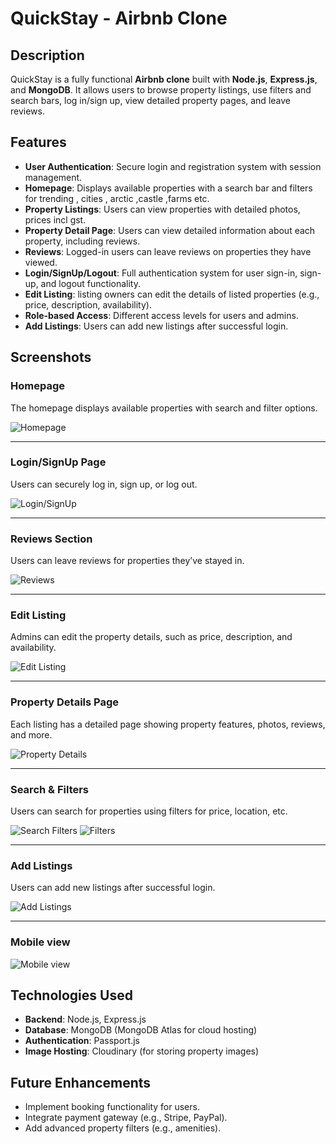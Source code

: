 # QuickStay - Airbnb Clone

## Description
QuickStay is a fully functional **Airbnb clone** built with **Node.js**, **Express.js**, and **MongoDB**. It allows users to browse property listings, use filters and search bars, log in/sign up, view detailed property pages, and leave reviews.

## Features
- **User Authentication**: Secure login and registration system with session management.
- **Homepage**: Displays available properties with a search bar and filters for  trending , cities , arctic ,castle ,farms  etc.
- **Property Listings**: Users can view properties with detailed photos, prices incl gst. 
- **Property Detail Page**: Users can view detailed information about each property, including reviews.
- **Reviews**: Logged-in users can leave reviews on properties they have viewed.
- **Login/SignUp/Logout**: Full authentication system for user sign-in, sign-up, and logout functionality.
- **Edit Listing**: listing owners can edit the details of listed properties (e.g., price, description, availability).
- **Role-based Access**: Different access levels for users and admins.
- **Add Listings**: Users can add new listings after successful login.

## Screenshots

### Homepage
The homepage displays available properties with search and filter options.

![Homepage](https://github.com/user-attachments/assets/e3d5550f-c01a-4f0b-bc4d-6af33b0af179)

---

### Login/SignUp Page
Users can securely log in, sign up, or log out.

![Login/SignUp](https://github.com/user-attachments/assets/2f768ded-46b9-4fd6-b041-dddf4f16c8b8)

---

### Reviews Section
Users can leave reviews for properties they’ve stayed in.

![Reviews](https://github.com/user-attachments/assets/530aef08-0006-4867-8fec-2be0b3d3c54c)

---

### Edit Listing 
Admins can edit the property details, such as price, description, and availability.

![Edit Listing](https://github.com/user-attachments/assets/2087dbc2-4c12-4382-98dc-752bff655002)

---

### Property Details Page
Each listing has a detailed page showing property features, photos, reviews, and more.

![Property Details](https://github.com/user-attachments/assets/506736d6-cdc8-4423-a2f3-0a688b39ac5f)

---

### Search & Filters
Users can search for properties using filters for price, location, etc.

![Search Filters](https://github.com/user-attachments/assets/de687679-c01a-4394-ae9e-0a9f25785a4c)
![Filters](https://github.com/user-attachments/assets/f89daa2b-50dc-4a71-ba02-936327c4f108)

---

### Add Listings
Users can add new listings after successful login.

![Add Listings](https://github.com/user-attachments/assets/829a5ddb-1ce1-494d-90a9-376b76cbac98)

---
### Mobile view
![Mobile view](https://github.com/user-attachments/assets/651e1f02-dd30-4821-954d-d90b9424a0b2)


## Technologies Used
- **Backend**: Node.js, Express.js
- **Database**: MongoDB (MongoDB Atlas for cloud hosting)
- **Authentication**: Passport.js
- **Image Hosting**: Cloudinary (for storing property images)

## Future Enhancements
- Implement booking functionality for users.
- Integrate payment gateway (e.g., Stripe, PayPal).
- Add advanced property filters (e.g., amenities).
